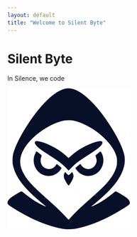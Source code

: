 ```yaml
---
layout: default
title: "Welcome to Silent Byte"
---
```


# Silent Byte
In Silence, we code

<div class="logo-container"><img src="static/silent-byte-color.svg" class="logo" alt="Logo" id="logo"></div>